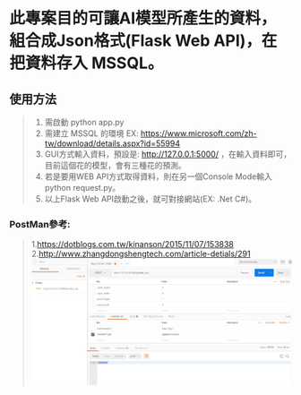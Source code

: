 # 此專案目的可讓AI模型所產生的資料，組合成Json格式(Flask Web API)，在把資料存入 MSSQL。


## 使用方法
> 1. 需啟動 python app.py
> 2. 需建立 MSSQL 的環境 EX: https://www.microsoft.com/zh-tw/download/details.aspx?id=55994
> 3. GUI方式輸入資料，預設是: http://127.0.0.1:5000/ ，在輸入資料即可，目前這個花的模型，會有三種花的預測。
> 4. 若是要用WEB API方式取得資料，則在另一個Console Mode輸入python request.py。
> 5. 以上Flask Web API啟動之後，就可對接網站(EX: .Net C#)。


### PostMan參考:
> 1.https://dotblogs.com.tw/kinanson/2015/11/07/153838
> 2.http://www.zhangdongshengtech.com/article-detials/291
![markdown](https://github.com/Tsai-YU-QUAN/Develop_AI_WebApi_Db/blob/master/postMan_postWay.JPG)

